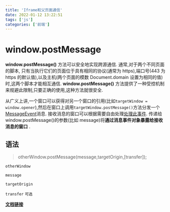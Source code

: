 ```yaml
---
title: 'Iframe和父页面通信'
date: 2022-01-12 13:22:51
tags: ['js']
categories: ['前端']
---
```


# **window.postMessage**

**window.postMessage()** 方法可以安全地实现跨源通信. 通常,对于两个不同页面的脚本, 只有当执行它们的页面位于具有相同的协议(通常为 https),端口号(443 为 https 的默认值),以及主机(两个页面的模数 Document.domain 设置为相同的值)时,这两个脚本才能相互通信. **window.postMessage()** 方法提供了一种受控机制来规避此限制,只要正确的使用,这种方法就很安全.

从广义上讲,一个窗口可以获得对另一个窗口的引用(比如`targetWindow = window.opener`),然后在窗口上调用`targetWindow.postMessage()`方法分发一个[MessageEvent]()消息. 接收消息的窗口可以根据需要自由处理[处理此事件](). 传递给 window.postMessage()的参数(比如 message)将**通过消息事件对象暴露给接收消息的窗口** .

## 语法

> otherWindow.postMessage(message,targetOrigin,[transfer]);

`otherWindow`

`message`

`targetOrigin`

`transfer` `可选`

[**文档链接**](https://developer.mozilla.org/zh-CN/docs/Web/API/Window/postMessage)
